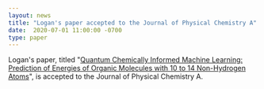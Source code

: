```yaml
---
layout: news
title: "Logan's paper accepted to the Journal of Physical Chemistry A"
date:  2020-07-01 11:00:00 -0700
type: paper
---
```


Logan's paper, titled "[Quantum Chemically Informed Machine Learning: Prediction of Energies of Organic Molecules with 10 to 14 Non-Hydrogen Atoms](https://pubs.acs.org/doi/10.1021/acs.jpca.0c01777)", is accepted to the Journal of Physical Chemistry A.
